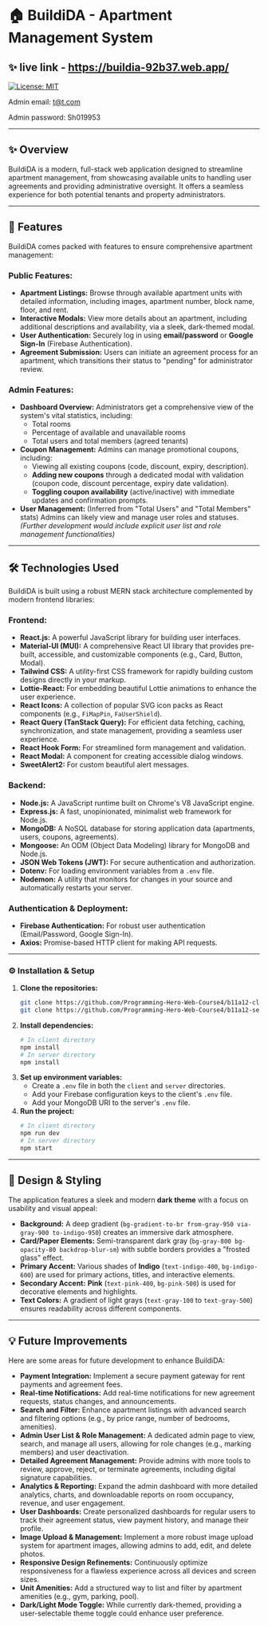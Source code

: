 # 🏠 BuildiDA - Apartment Management System

## ✨ live link - https://buildia-92b37.web.app/

[![License: MIT](https://img.shields.io/badge/License-MIT-yellow.svg)](https://opensource.org/licenses/MIT)


Admin email: t@t.com

Admin password: Sh019953

---

## ✨ Overview

BuildiDA is a modern, full-stack web application designed to streamline apartment management, from showcasing available units to handling user agreements and providing administrative oversight. It offers a seamless experience for both potential tenants and property administrators.

---

## 🚀 Features

BuildiDA comes packed with features to ensure comprehensive apartment management:

### Public Features:

- **Apartment Listings:** Browse through available apartment units with detailed information, including images, apartment number, block name, floor, and rent.
- **Interactive Modals:** View more details about an apartment, including additional descriptions and availability, via a sleek, dark-themed modal.
- **User Authentication:** Securely log in using **email/password** or **Google Sign-In** (Firebase Authentication).
- **Agreement Submission:** Users can initiate an agreement process for an apartment, which transitions their status to "pending" for administrator review.

### Admin Features:

- **Dashboard Overview:** Administrators get a comprehensive view of the system's vital statistics, including:
  - Total rooms
  - Percentage of available and unavailable rooms
  - Total users and total members (agreed tenants)
- **Coupon Management:** Admins can manage promotional coupons, including:
  - Viewing all existing coupons (code, discount, expiry, description).
  - **Adding new coupons** through a dedicated modal with validation (coupon code, discount percentage, expiry date validation).
  - **Toggling coupon availability** (active/inactive) with immediate updates and confirmation prompts.
- **User Management:** (Inferred from "Total Users" and "Total Members" stats) Admins can likely view and manage user roles and statuses. _(Further development would include explicit user list and role management functionalities)_

---

## 🛠 Technologies Used

BuildiDA is built using a robust MERN stack architecture complemented by modern frontend libraries:

### Frontend:

- **React.js:** A powerful JavaScript library for building user interfaces.
- **Material-UI (MUI):** A comprehensive React UI library that provides pre-built, accessible, and customizable components (e.g., Card, Button, Modal).
- **Tailwind CSS:** A utility-first CSS framework for rapidly building custom designs directly in your markup.
- **Lottie-React:** For embedding beautiful Lottie animations to enhance the user experience.
- **React Icons:** A collection of popular SVG icon packs as React components (e.g., `FiMapPin`, `FaUserShield`).
- **React Query (TanStack Query):** For efficient data fetching, caching, synchronization, and state management, providing a seamless user experience.
- **React Hook Form:** For streamlined form management and validation.
- **React Modal:** A component for creating accessible dialog windows.
- **SweetAlert2:** For custom beautiful alert messages.

### Backend:

- **Node.js:** A JavaScript runtime built on Chrome's V8 JavaScript engine.
- **Express.js:** A fast, unopinionated, minimalist web framework for Node.js.
- **MongoDB:** A NoSQL database for storing application data (apartments, users, coupons, agreements).
- **Mongoose:** An ODM (Object Data Modeling) library for MongoDB and Node.js.
- **JSON Web Tokens (JWT):** For secure authentication and authorization.
- **Dotenv:** For loading environment variables from a `.env` file.
- **Nodemon:** A utility that monitors for changes in your source and automatically restarts your server.

### Authentication & Deployment:

- **Firebase Authentication:** For robust user authentication (Email/Password, Google Sign-In).
- **Axios:** Promise-based HTTP client for making API requests.

---

### ⚙️ Installation & Setup

1.  **Clone the repositories:**
    ```bash
    git clone https://github.com/Programming-Hero-Web-Course4/b11a12-client-side-tasinvoid.git
    git clone https://github.com/Programming-Hero-Web-Course4/b11a12-server-side-tasinvoid.git
    ```
2.  **Install dependencies:**
    ```bash
    # In client directory
    npm install
    # In server directory
    npm install
    ```
3.  **Set up environment variables:**
    * Create a `.env` file in both the `client` and `server` directories.
    * Add your Firebase configuration keys to the client's `.env` file.
    * Add your MongoDB URI to the server's `.env` file.
4.  **Run the project:**
    ```bash
    # In client directory
    npm run dev
    # In server directory
    npm start
    ```

---

## 🎨 Design & Styling

The application features a sleek and modern **dark theme** with a focus on usability and visual appeal:

- **Background:** A deep gradient (`bg-gradient-to-br from-gray-950 via-gray-900 to-indigo-950`) creates an immersive dark atmosphere.
- **Card/Paper Elements:** Semi-transparent dark gray (`bg-gray-800 bg-opacity-80 backdrop-blur-sm`) with subtle borders provides a "frosted glass" effect.
- **Primary Accent:** Various shades of **Indigo** (`text-indigo-400`, `bg-indigo-600`) are used for primary actions, titles, and interactive elements.
- **Secondary Accent:** **Pink** (`text-pink-400`, `bg-pink-500`) is used for decorative elements and highlights.
- **Text Colors:** A gradient of light grays (`text-gray-100` to `text-gray-500`) ensures readability across different components.

---

## 💡 Future Improvements

Here are some areas for future development to enhance BuildiDA:

- **Payment Integration:** Implement a secure payment gateway for rent payments and agreement fees.
- **Real-time Notifications:** Add real-time notifications for new agreement requests, status changes, and announcements.
- **Search and Filter:** Enhance apartment listings with advanced search and filtering options (e.g., by price range, number of bedrooms, amenities).
- **Admin User List & Role Management:** A dedicated admin page to view, search, and manage all users, allowing for role changes (e.g., marking members) and user deactivation.
- **Detailed Agreement Management:** Provide admins with more tools to review, approve, reject, or terminate agreements, including digital signature capabilities.
- **Analytics & Reporting:** Expand the admin dashboard with more detailed analytics, charts, and downloadable reports on room occupancy, revenue, and user engagement.
- **User Dashboards:** Create personalized dashboards for regular users to track their agreement status, view payment history, and manage their profile.
- **Image Upload & Management:** Implement a more robust image upload system for apartment images, allowing admins to add, edit, and delete photos.
- **Responsive Design Refinements:** Continuously optimize responsiveness for a flawless experience across all devices and screen sizes.
- **Unit Amenities:** Add a structured way to list and filter by apartment amenities (e.g., gym, parking, pool).
- **Dark/Light Mode Toggle:** While currently dark-themed, providing a user-selectable theme toggle could enhance user preference.
